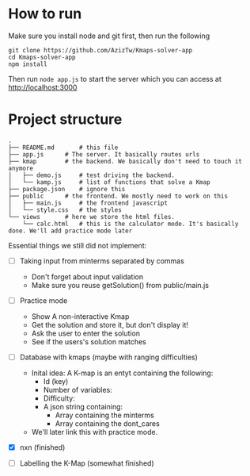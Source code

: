 # How to run

Make sure you install node and git first, then run the following

```
git clone https://github.com/AzizTw/Kmaps-solver-app
cd Kmaps-solver-app
npm install
```

Then run `node app.js` to start the server which you can access at <http://localhost:3000>

# Project structure

```
.
├── README.md		# this file
├── app.js		# The server. It basically routes urls
├── kmap		# the backend. We basically don't need to touch it anymore
│   ├── demo.js		# test driving the backend.
│   └── kamp.js		# list of functions that solve a Kmap
├── package.json	# ignore this
├── public		# the frontend. We mostly need to work on this
│   ├── main.js		# the frontend javascript
│   └── style.css	# the styles
└── views		# here we store the html files.
    └── calc.html	# this is the calculator mode. It's basically done. We'll add practice mode later
```




Essential things we still did not implement:

- [ ] Taking input from minterms separated by commas
    - Don't forget about input validation
    - Make sure you reuse getSolution() from public/main.js

- [ ] Practice mode
    - Show A non-interactive Kmap
    - Get the solution and store it, but don't display it!
    - Ask the user to enter the solution
    - See if the users's solution matches

- [ ] Database with kmaps (maybe with ranging difficulties)
    - Inital idea: A K-map is an entyt containing the following:
        - Id (key)
        - Number of variables:
        - Difficulty:
        - A json string containing:
            - Array containing the minterms
            - Array containing the dont_cares
    - We'll later link this with practice mode.

- [x] nxn (finished)
- [ ] Labelling the K-Map (somewhat finished)
